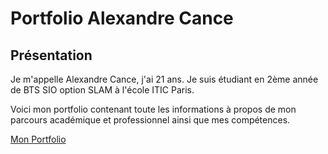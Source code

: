 # Portfolio Alexandre Cance

## Présentation

Je m'appelle Alexandre Cance, j'ai 21 ans. Je suis étudiant en 2ème année de BTS SIO option SLAM à l'école ITIC Paris.

Voici mon portfolio contenant toute les informations à propos de mon parcours académique et professionnel ainsi que mes compétences.

[Mon Portfolio](https://alexmi94.github.io/portfolio/)